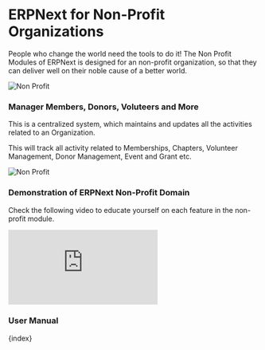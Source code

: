 <!-- add-breadcrumbs -->
# ERPNext for Non-Profit Organizations

People who change the world need the tools to do it! The Non Profit Modules of ERPNext is designed for an non-profit organization, so that they can deliver well on their noble cause of a better world.

<img class="screenshot" alt="Non Profit" src="{{docs_base_url}}/assets/img/non_profit/non-profit-hero-linus.png">

### Manager Members, Donors, Voluteers and More

This is a centralized system, which maintains and updates all the activities related to an Organization.

This will track all activity related to Memberships, Chapters, Volunteer Management, Donor Management, Event and Grant etc.

<img class="screenshot" alt="Non Profit" src="{{docs_base_url}}/assets/img/non_profit/chapter.png">

### Demonstration of ERPNext Non-Profit Domain

Check the following video to educate yourself on each feature in the non-profit module.

<div>
    <div class='embed-container'>
        <iframe src='https://www.youtube.com/embed/p3l0Kq-TU5Y' frameborder='0' allowfullscreen>
        </iframe>
    </div>
</div>

### User Manual

{index}